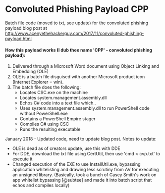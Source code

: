 # Convoluted Phishing Payload CPP
Batch file code (moved to txt, see update) for the convoluted phishing payload blog post at http://www.acenyethehackerguy.com/2017/11/convoluted-phishing-payload.html

#### How this payload works (I dub thee name 'CPP' - convoluted phishing payload):
1. Delivered through a Microsoft Word document using Object Linking and Embedding (OLE)
2. OLE is a batch file disguised with another Microsoft product icon (Internet Explorer = win).
3. The batch file does the following:
   * Locates CSC.exe on the machine 
   * Locates system.management.assembly.dll
   * Echos C# code into a text file which..
   * Uses system.management.assembly.dll to run PowerShell code without PowerShell.exe
   * Contains a PowerShell Empire stager
   * Compiles C# using CSC
   * Runs the resulting executable

January 2018 - Updated code, need to update blog post. Notes to update:
  - OLE is dead as of creators update, use this with DDE
  - For DDE, download the txt file using CertUtil, then use 'cmd < cvp.txt' to execute it
  - Changed execution of the EXE to use InstallUtil.exe, bypassing application whitelisting and drawing less scrutiny from AV for executing an unsigned library.
  (Basically, took a bunch of Casey Smith's work on app whitelist bypassing [@subtee] and made it into batch script that echos and compiles locally)
